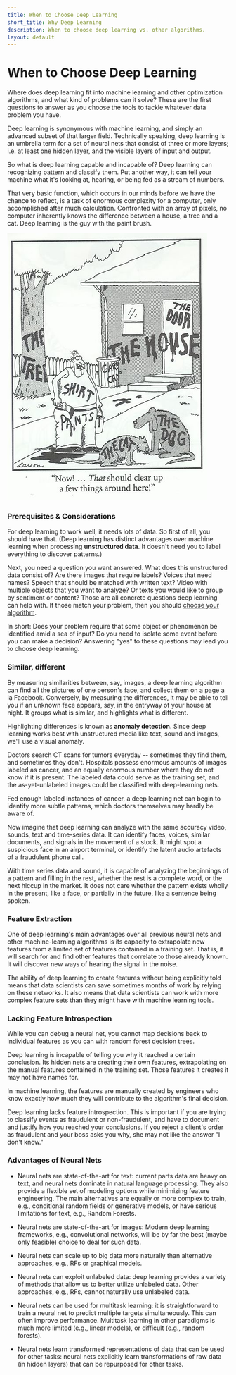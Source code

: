 ```yaml
---
title: When to Choose Deep Learning
short_title: Why Deep Learning
description: When to choose deep learning vs. other algorithms.
layout: default
---
```


# When to Choose Deep Learning

Where does deep learning fit into machine learning and other optimization algorithms, and what kind of problems can it solve? These are the first questions to answer as you choose the tools to tackle whatever data problem you have. 

Deep learning is synonymous with machine learning, and simply an advanced subset of that larger field. Technically speaking, deep learning is an umbrella term for a set of neural nets that consist of three or more layers; i.e. at least one hidden layer, and the visible layers of input and output. 

So what is deep learning capable and incapable of? Deep learning can recognizing pattern and classify them. Put another way, it can tell your machine what it's looking at, hearing, or being fed as a stream of numbers. 

That very basic function, which occurs in our minds before we have the chance to reflect, is a task of enormous complexity for a computer, only accomplished after much calculation. Confronted with an array of pixels, no computer inherently knows the difference between a house, a tree and a cat. Deep learning is the guy with the paint brush. 

![Alt text](./images/that_should_clear.jpg)

### Prerequisites & Considerations

For deep learning to work well, it needs lots of data. So first of all, you should have that. (Deep learning has distinct advantages over machine learning when processing **unstructured data**. It doesn't need you to label everything to discover patterns.)

Next, you need a question you want answered. What does this unstructured data consist of? Are there images that require labels? Voices that need names? Speech that should be matched with written text? Video with multiple objects that you want to analyze? Or texts you would like to group by sentiment or content? Those are all concrete questions deep learning can help with. If those match your problem, then you should [choose your algorithm](./neuralnetworktable.html). 

In short: Does your problem require that some object or phenomenon be identified amid a sea of input? Do you need to isolate some event before you can make a decision? Answering "yes" to these questions may lead you to choose deep learning. 

### Similar, different

By measuring similarities between, say, images, a deep learning algorithm can find all the pictures of one person's face, and collect them on a page a la Facebook. Conversely, by measuring the differences, it may be able to tell you if an unknown face appears, say, in the entryway of your house at night. It groups what is similar, and highlights what is different.

Highlighting differences is known as **anomaly detection**. Since deep learning works best with unstructured media like text, sound and images, we'll use a visual anomaly. 

Doctors search CT scans for tumors everyday -- sometimes they find them, and sometimes they don't. Hospitals possess enormous amounts of images labeled as cancer, and an equally enormous number where they do not know if it is present. The labeled data could serve as the training set, and the as-yet-unlabeled images could be classified with deep-learning nets. 

Fed enough labeled instances of cancer, a deep learning net can begin to identify more subtle patterns, which doctors themselves may hardly be aware of. 

Now imagine that deep learning can analyze with the same accuracy video, sounds, text and time-series data. It can identify faces, voices, similar documents, and signals in the movement of a stock. It might spot a suspicious face in an airport terminal, or identify the latent audio artefacts of a fraudulent phone call.

With time series data and sound, it is capable of analyzing the beginnings of a pattern and filling in the rest, whether the rest is a complete word, or the next hiccup in the market. It does not care whether the pattern exists wholly in the present, like a face, or partially in the future, like a sentence being spoken. 

### Feature Extraction

One of deep learning's main advantages over all previous neural nets and other machine-learning algorithms is its capacity to extrapolate new features from a limited set of features contained in a training set. That is, it will search for and find other features that correlate to those already known. It will discover new ways of hearing the signal in the noise. 

The ability of deep learning to create features without being explicitly told means that data scientists can save sometimes months of work by relying on these networks. It also means that data scientists can work with more complex feature sets than they might have with machine learning tools. 

### Lacking Feature Introspection

While you can debug a neural net, you cannot map decisions back to individual features as you can with random forest decision trees. 

Deep learning is incapable of telling you why it reached a certain conclusion. Its hidden nets are creating their own features, extrapolating on the manual features contained in the training set. Those features it creates it may not have names for. 

In machine learning, the features are manually created by engineers who know exactly how much they will contribute to the algorithm's final decision. 

Deep learning lacks feature introspection. This is important if you are trying to classify events as fraudulent or non-fraudulent, and have to document and justify how you reached your conclusions. If you reject a client's order as fraudulent and your boss asks you why, she may not like the answer "I don't know."

### Advantages of Neural Nets

* Neural nets are state-of-the-art for text: current parts data are heavy on text, and neural nets dominate in natural language processing. They also provide a flexible set of modeling options while minimizing feature engineering. The main alternatives are equally or more complex to train, e.g., conditional random fields or generative models, or have serious limitations for text, e.g., Random Forests.

* Neural nets are state-of-the-art for images: Modern deep learning frameworks, e.g., convolutional networks, will be by far the best (maybe only feasible) choice to deal for such data. 

* Neural nets can scale up to big data more naturally than alternative approaches, e.g., RFs or graphical models.

* Neural nets can exploit unlabeled data: deep learning provides a variety of methods that allow us to better utilize unlabeled data. Other approaches, e.g., RFs, cannot naturally use unlabeled data.

* Neural nets can be used for multitask learning: it is straightforward to train a neural net to predict multiple targets simultaneously. This can often improve performance. Multitask learning in other paradigms is much more limited (e.g., linear models), or difficult (e.g., random forests).

* Neural nets learn transformed representations of data that can be used for other tasks: neural nets explicitly learn transformations of raw data (in hidden layers) that can be repurposed for other tasks.